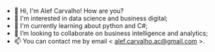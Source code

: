 - 👋 Hi, I'm Alef Carvalho! How are you?
- 👀 I'm interested in data science and business digital;
- 🌱 I'm currently learning about python and C#;
- 💞️ I’m looking to collaborate on business intelligence and analytics;
- 📫 You can contact me by email < alef.carvalho.ac@gmail.com >.

<!---
Alef-Carvalho-ACL/Alef-Carvalho-ACL is a ✨ special ✨ repository because its `README.md` (this file) appears on your GitHub profile.
You can click the Preview link to take a look at your changes.
--->
